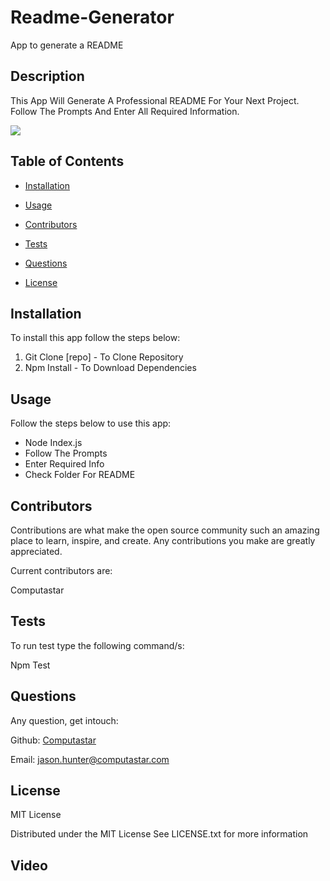 # Readme-Generator
App to generate a README 

  ## Description
  This App Will Generate A Professional README For Your Next Project. Follow The Prompts And Enter All Required Information. 

  <img src="https://img.shields.io/badge/License-MIT_License-blue.svg">

## Table of Contents 

* [Installation](#installation) 

* [Usage](#usage) 

* [Contributors](#contributors) 

* [Tests](#tests) 

* [Questions](#questions) 

* [License](#license)
 


## Installation 

To install this app follow the steps below: 

  1. Git Clone [repo] - To Clone Repository 
  2. Npm Install - To Download Dependencies


## Usage 

Follow the steps below to use this app: 

  * Node Index.js 
  * Follow The Prompts 
  * Enter Required Info 
  * Check Folder For README

## Contributors 

Contributions are what make the open source community such an amazing place to learn, inspire, and create. Any contributions you make are greatly appreciated. 

Current contributors are: 

  Computastar


## Tests

To run test type the following command/s: 

  Npm Test


## Questions

Any question, get intouch: 

  Github: [Computastar](https://github.com/Computastar)

  Email: jason.hunter@computastar.com

  
## License

  MIT License

  Distributed under the MIT License See LICENSE.txt for more information
  
## Video

